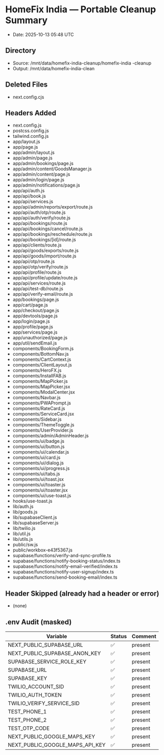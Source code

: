 # HomeFix India — Portable Cleanup Summary

- Date: 2025-10-13 05:48 UTC

## Directory

- Source: /mnt/data/homefix-india-cleanup/homefix-india -cleanup
- Output: /mnt/data/homefix-india-clean

## Deleted Files

- next.config.cjs

## Headers Added

- next.config.js
- postcss.config.js
- tailwind.config.js
- app/layout.js
- app/page.js
- app/admin/layout.js
- app/admin/page.js
- app/admin/bookings/page.js
- app/admin/content/GoodsManager.js
- app/admin/content/page.js
- app/admin/login/page.js
- app/admin/notifications/page.js
- app/api/auth.js
- app/api/book.js
- app/api/services.js
- app/api/admin/reports/export/route.js
- app/api/auth/otp/route.js
- app/api/auth/verify/route.js
- app/api/bookings/route.js
- app/api/bookings/cancel/route.js
- app/api/bookings/reschedule/route.js
- app/api/bookings/[id]/route.js
- app/api/clients/route.js
- app/api/goods/exports/route.js
- app/api/goods/import/route.js
- app/api/otp/route.js
- app/api/otp/verify/route.js
- app/api/profile/route.js
- app/api/profile/update/route.js
- app/api/services/route.js
- app/api/test-db/route.js
- app/api/verify-email/route.js
- app/bookings/page.js
- app/cart/page.js
- app/checkout/page.js
- app/devtools/page.js
- app/login/page.js
- app/profile/page.js
- app/services/page.js
- app/unauthorized/page.js
- app/util/sendEmail.js
- components/BookingForm.js
- components/BottomNav.js
- components/CartContext.js
- components/ClientLayout.js
- components/HeroFX.js
- components/InstallFAB.js
- components/MapPicker.js
- components/MapPicker.jsx
- components/ModalCenter.jsx
- components/Navbar.js
- components/PWAPrompt.js
- components/RateCard.js
- components/ServiceCard.jsx
- components/Sidebar.js
- components/ThemeToggle.js
- components/UserProvider.js
- components/admin/AdminHeader.js
- components/ui/badge.js
- components/ui/button.js
- components/ui/calendar.js
- components/ui/card.js
- components/ui/dialog.js
- components/ui/progress.js
- components/ui/tabs.js
- components/ui/toast.jsx
- components/ui/toaster.js
- components/ui/toaster.jsx
- components/ui/use-toast.js
- hooks/use-toast.js
- lib/auth.js
- lib/goods.js
- lib/supabaseClient.js
- lib/supabaseServer.js
- lib/twilio.js
- lib/util.js
- lib/utils.js
- public/sw.js
- public/workbox-e43f5367.js
- supabase/functions/verify-and-sync-profile.ts
- supabase/functions/notify-booking-status/index.ts
- supabase/functions/notify-email-verified/index.ts
- supabase/functions/notify-user-signup/index.ts
- supabase/functions/send-booking-email/index.ts

## Header Skipped (already had a header or error)

- (none)

## .env Audit (masked)

| Variable | Status | Comment |
|---|---|---|
| NEXT_PUBLIC_SUPABASE_URL | ✅ | present |
| NEXT_PUBLIC_SUPABASE_ANON_KEY | ✅ | present |
| SUPABASE_SERVICE_ROLE_KEY | ✅ | present |
| SUPABASE_URL | ✅ | present |
| SUPABASE_KEY | ✅ | present |
| TWILIO_ACCOUNT_SID | ✅ | present |
| TWILIO_AUTH_TOKEN | ✅ | present |
| TWILIO_VERIFY_SERVICE_SID | ✅ | present |
| TEST_PHONE_1 | ✅ | present |
| TEST_PHONE_2 | ✅ | present |
| TEST_OTP_CODE | ✅ | present |
| NEXT_PUBLIC_GOOGLE_MAPS_KEY | ✅ | present |
| NEXT_PUBLIC_GOOGLE_MAPS_API_KEY | ✅ | present |